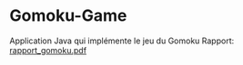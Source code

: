 # Gomoku-Game
Application Java qui implémente le jeu du Gomoku
Rapport:
[rapport_gomoku.pdf](https://github.com/Nafia-AKDI/Gomoku-Game-GUI/files/10285936/rapport_gomoku.pdf)

